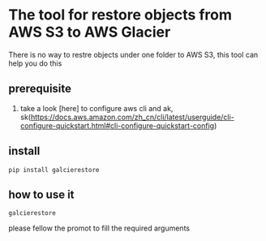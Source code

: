 # The tool for restore objects from AWS S3 to AWS Glacier
There is no way to restre objects under one folder to AWS S3, this tool can help you do this

## prerequisite
1. take a look [here] to configure aws cli and ak, sk(https://docs.aws.amazon.com/zh_cn/cli/latest/userguide/cli-configure-quickstart.html#cli-configure-quickstart-config)

## install
```
pip install galcierestore
```

## how to use it
```
galcierestore
```
please fellow the promot to fill the required arguments